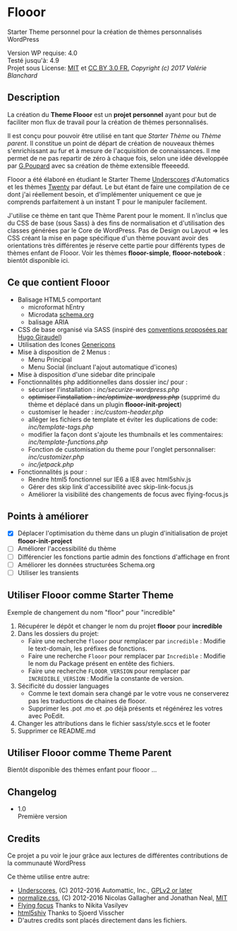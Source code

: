 # Flooor

Starter Theme personnel pour la création de thèmes personnalisés WordPress

Version WP requise: 4.0  
Testé jusqu'à: 4.9  
Projet sous License: [MIT](http://opensource.org/licenses/MIT)  et [CC BY 3.0 FR.](https://creativecommons.org/licenses/by/3.0/fr/) *Copyright (c) 2017 Valérie Blanchard*

## Description

La création du **Theme Flooor** est un **projet personnel** ayant pour but de faciliter mon flux de travail pour la création de thèmes personnalisés.

Il est conçu pour pouvoir être utilisé en tant que *Starter Thème* ou *Thème parent*. Il constitue un point de départ de création de nouveaux thèmes s'enrichissant au fur et à mesure de l'acquisition de connaissances. Il me permet de ne pas repartir de zéro à chaque fois, selon une idée développée par [G.Poupard](https://github.com/ffoodd "Compte Github ffoodd") avec sa création de thème extensible ffeeeedd.  

Flooor a été élaboré en étudiant le Starter Theme [Underscores](https://github.com/Automattic/_s) d'Automatics et les thèmes [Twenty](https://github.com/WordPress/WordPress/tree/master/wp-content/themes) par défaut. Le but étant de faire une compilation de ce dont j'ai réellement besoin, et d'implémenter uniquement ce que je comprends parfaitement à un instant T pour le manipuler facilement.

J'utilise ce thème en tant que Thème Parent pour le moment. Il n'inclus que du CSS de base (sous Sass) à des fins de normalisation et d'utilisation des classes générées par le Core de WordPress. Pas de Design ou Layout => les CSS créant la mise en page spécifique d'un thème pouvant avoir des orientations très différentes je réserve cette partie pour différents types de thèmes enfant de Flooor.
Voir les thèmes **flooor-simple**, **flooor-notebook** : bientôt disponible ici.

## Ce que contient Flooor

- Balisage HTML5 comportant
    - microformat hEntry
    - Microdata [schema.org](http://schema.org/)
    - balisage ARIA 
- CSS de base organisé via SASS (inspiré des [conventions proposées par Hugo Giraudel](https://github.com/HugoGiraudel/sass-boilerplate))
- Utilisation des Icones [Genericons](https://github.com/Automattic/Genericons)
- Mise à disposition de 2 Menus : 
    - Menu Principal
    - Menu Social (incluant l'ajout automatique d'icones)
- Mise à disposition d'une sidebar dite principale
- Fonctionnalités php additionnelles dans dossier inc/ pour :
    - sécuriser l'installation : *inc/securize-wordpress.php*
    - ~~optimiser l'installation : *inc/optimize-wordpress.php*~~ (supprimé du thème et déplacé dans un plugin **flooor-init-project**)
    - customiser le header : *inc/custom-header.php*
    - alléger les fichiers de template et éviter les duplications de code: *inc/template-tags.php*
    - modifier la façon dont s'ajoute les thumbnails et les commentaires: *inc/template-functions.php*
    - Fonction de customisation du theme pour l'onglet personnaliser: *inc/customizer.php*
    - *inc/jetpack.php*
- Fonctionnalités js pour :
    - Rendre html5 fonctionnel sur IE6 a IE8 avec html5shiv.js
    - Gérer des skip link d'accessibilité avec skip-link-focus.js
    - Améliorer la visibilité des changements de focus avec flying-focus.js

## Points à améliorer
- [x] Déplacer l'optimisation du thème dans un plugin d'initialisation de projet **flooor-init-project**
- [ ] Améliorer l'accessibilité du thème
- [ ] Différencier les fonctions partie admin des fonctions d'affichage en front
- [ ] Améliorer les données structurées Schema.org
- [ ] Utiliser les transients

## Utiliser Flooor comme Starter Theme

Exemple de changement du nom "floor" pour "incredible"

1. Récupérer le dépôt et changer le nom du projet **flooor** pour **incredible**
2. Dans les dossiers du projet:
    - Faire une recherche ``flooor`` pour remplacer par ``incredible`` : Modifie le text-domain, les préfixes de fonctions.
    - Faire une recherche ``Flooor`` pour remplacer par ``Incredible`` : Modifie le nom du Package présent en entête des fichiers.
    - Faire une recherche ``FLOOOR_VERSION`` pour remplacer par ``INCREDIBLE_VERSION`` : Modifie la constante de version.
3. Sécificité du dossier languages
    - Comme le text domain sera changé par le votre vous ne conserverez pas les traductions de chaines de flooor.
    - Supprimer les .pot .mo et .po déjà présents et régénérez les votres avec PoEdit.
4. Changer les attributions dans le fichier sass/style.sccs et le footer
5. Supprimer ce README.md
    
## Utiliser Flooor comme Theme Parent

Bientôt disponible des thèmes enfant pour flooor ...

## Changelog

- 1.0   
Première version

## Credits

Ce projet a pu voir le jour grâce aux lectures de différentes contributions de la communauté WordPress

Ce thème utilise entre autre:

* [Underscores](http://underscores.me/), (C) 2012-2016 Automattic, Inc., [GPLv2 or later](https://www.gnu.org/licenses/gpl-2.0.html)
* [normalize.css](http://necolas.github.io/normalize.css/), (C) 2012-2016 Nicolas Gallagher and Jonathan Neal, [MIT](http://opensource.org/licenses/MIT)
* [Flying focus](https://github.com/NV/flying-focus "Flying focus on Github") Thanks to Nikita Vasilyev
* [html5shiv](https://github.com/aFarkas/html5shiv/ "html5shiv on Github") Thanks to Sjoerd Visscher 
* D'autres credits sont placés directement dans les fichiers.
